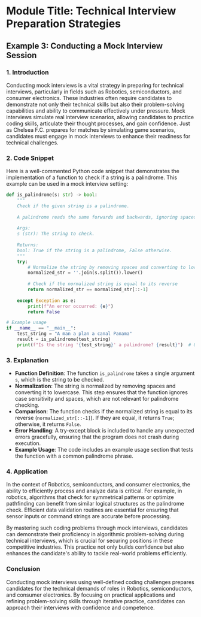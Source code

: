 # Module Title: Technical Interview Preparation Strategies

## Example 3: Conducting a Mock Interview Session

### 1. Introduction
Conducting mock interviews is a vital strategy in preparing for technical interviews, particularly in fields such as Robotics, semiconductors, and consumer electronics. These industries often require candidates to demonstrate not only their technical skills but also their problem-solving capabilities and ability to communicate effectively under pressure. Mock interviews simulate real interview scenarios, allowing candidates to practice coding skills, articulate their thought processes, and gain confidence. Just as Chelsea F.C. prepares for matches by simulating game scenarios, candidates must engage in mock interviews to enhance their readiness for technical challenges.

### 2. Code Snippet
Here is a well-commented Python code snippet that demonstrates the implementation of a function to check if a string is a palindrome. This example can be used in a mock interview setting:

```python
def is_palindrome(s: str) -> bool:
    """
    Check if the given string is a palindrome.
    
    A palindrome reads the same forwards and backwards, ignoring spaces and case.
    
    Args:
    s (str): The string to check.
    
    Returns:
    bool: True if the string is a palindrome, False otherwise.
    """
    try:
        # Normalize the string by removing spaces and converting to lowercase
        normalized_str = ''.join(s.split()).lower()
        
        # Check if the normalized string is equal to its reverse
        return normalized_str == normalized_str[::-1]
    
    except Exception as e:
        print(f"An error occurred: {e}")
        return False

# Example usage
if __name__ == "__main__":
    test_string = "A man a plan a canal Panama"
    result = is_palindrome(test_string)
    print(f"Is the string '{test_string}' a palindrome? {result}")  # Output: True
```

### 3. Explanation
- **Function Definition**: The function `is_palindrome` takes a single argument `s`, which is the string to be checked.
- **Normalization**: The string is normalized by removing spaces and converting it to lowercase. This step ensures that the function ignores case sensitivity and spaces, which are not relevant for palindrome checking.
- **Comparison**: The function checks if the normalized string is equal to its reverse (`normalized_str[::-1]`). If they are equal, it returns `True`; otherwise, it returns `False`.
- **Error Handling**: A try-except block is included to handle any unexpected errors gracefully, ensuring that the program does not crash during execution.
- **Example Usage**: The code includes an example usage section that tests the function with a common palindrome phrase.

### 4. Application
In the context of Robotics, semiconductors, and consumer electronics, the ability to efficiently process and analyze data is critical. For example, in robotics, algorithms that check for symmetrical patterns or optimize pathfinding can benefit from similar logical structures as the palindrome check. Efficient data validation routines are essential for ensuring that sensor inputs or command strings are accurate before processing.

By mastering such coding problems through mock interviews, candidates can demonstrate their proficiency in algorithmic problem-solving during technical interviews, which is crucial for securing positions in these competitive industries. This practice not only builds confidence but also enhances the candidate's ability to tackle real-world problems efficiently.

### Conclusion
Conducting mock interviews using well-defined coding challenges prepares candidates for the technical demands of roles in Robotics, semiconductors, and consumer electronics. By focusing on practical applications and refining problem-solving skills through iterative practice, candidates can approach their interviews with confidence and competence.